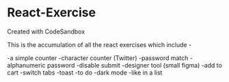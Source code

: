 # React-Exercise
Created with CodeSandbox

This is the accumulation of all the react exercises which include -

-a simple counter
-character counter (Twitter)
-password match
-alphanumeric password
-disable submit
-designer tool (small figma)
-add to cart
-switch tabs
-toast
-to do
-dark mode
-like in a list

